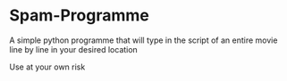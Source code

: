 # Spam-Programme

A simple python programme that will type in the script of an entire movie line by line in your desired location

Use at your own risk